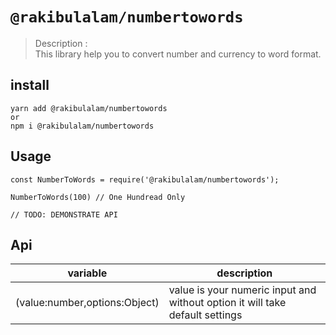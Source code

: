 # `@rakibulalam/numbertowords`

>Description : <br/>
This library help you to convert number and currency to word format. 

## install 
```
yarn add @rakibulalam/numbertowords
or
npm i @rakibulalam/numbertowords
```
## Usage

```
const NumberToWords = require('@rakibulalam/numbertowords');

NumberToWords(100) // One Hundread Only

// TODO: DEMONSTRATE API
```
## Api
| variable | description |
| --- | --- |
| (value:number,options:Object) | value is your numeric input and without option it will take default settings |


